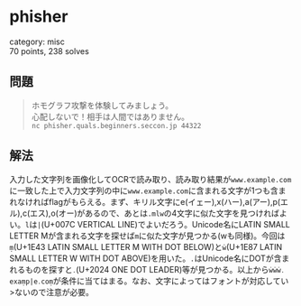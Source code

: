 # phisher
category: misc  
70 points, 238 solves

## 問題
> ホモグラフ攻撃を体験してみましょう。  
> 心配しないで！相手は人間ではありません。  
> `nc phisher.quals.beginners.seccon.jp 44322`

## 解法
入力した文字列を画像化してOCRで読み取り、読み取り結果が`www.example.com`に一致した上で入力文字列の中に`www.example.com`に含まれる文字が1つも含まれなければflagがもらえる。まず、キリル文字にе(イェー),х(ハー),а(アー),р(エル),с(エス),о(オー)があるので、あとは`.mlw`の4文字に似た文字を見つければよい。`l`は`|`(U+007C VERTICAL LINE)でよいだろう。Unicode名にLATIN SMALL LETTER Mが含まれる文字を探せば`m`に似た文字が見つかる(wも同様)。今回は`ṃ`(U+1E43 LATIN SMALL LETTER M WITH DOT BELOW)と`ẇ`(U+1E87 LATIN SMALL LETTER W WITH DOT ABOVE)を用いた。`.`はUnicode名にDOTが含まれるものを探すと`․`(U+2024 ONE DOT LEADER)等が見つかる。以上から`ẇẇẇ․ехаṃр|е․соṃ`が条件に当てはまる。なお、文字によってはフォントが対応してい>ないので注意が必要。
